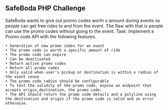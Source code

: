 ## SafeBoda PHP Challenge

SafeBoda wants to give out promo codes worth x amount during events so people can get free rides to and from the event. The flaw with that is people can use the promo codes without going to the event.
Task: Implement a Promo code API with the following features.

    • Generation of new promo codes for an event
    • The promo code is worth a specific amount of ride
    • The promo code can expire
    • Can be deactivated
    • Return active promo codes
    • Return all promo codes
    • Only valid when user’s pickup or destination is within x radius of the event venue
    • The promo code radius should be configurable
    • To test the validity of the promo code, expose an endpoint that accepts origin,destination, the promo code.
    • The API should return the promo code details and a polyline using the destination and origin if the promo code is valid and an error otherwise.
